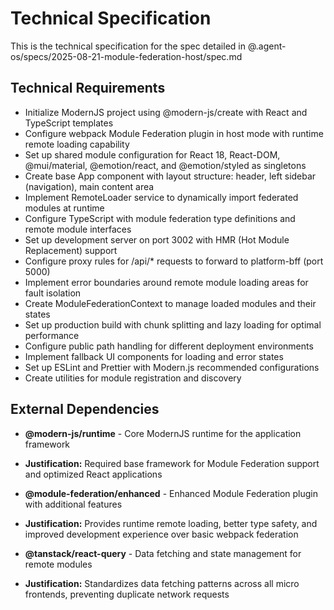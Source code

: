 # Technical Specification

This is the technical specification for the spec detailed in @.agent-os/specs/2025-08-21-module-federation-host/spec.md

## Technical Requirements

- Initialize ModernJS project using @modern-js/create with React and TypeScript templates
- Configure webpack Module Federation plugin in host mode with runtime remote loading capability
- Set up shared module configuration for React 18, React-DOM, @mui/material, @emotion/react, and @emotion/styled as singletons
- Create base App component with layout structure: header, left sidebar (navigation), main content area
- Implement RemoteLoader service to dynamically import federated modules at runtime
- Configure TypeScript with module federation type definitions and remote module interfaces
- Set up development server on port 3002 with HMR (Hot Module Replacement) support
- Configure proxy rules for /api/* requests to forward to platform-bff (port 5000)
- Implement error boundaries around remote module loading areas for fault isolation
- Create ModuleFederationContext to manage loaded modules and their states
- Set up production build with chunk splitting and lazy loading for optimal performance
- Configure public path handling for different deployment environments
- Implement fallback UI components for loading and error states
- Set up ESLint and Prettier with Modern.js recommended configurations
- Create utilities for module registration and discovery

## External Dependencies

- **@modern-js/runtime** - Core ModernJS runtime for the application framework
- **Justification:** Required base framework for Module Federation support and optimized React applications

- **@module-federation/enhanced** - Enhanced Module Federation plugin with additional features
- **Justification:** Provides runtime remote loading, better type safety, and improved development experience over basic webpack federation

- **@tanstack/react-query** - Data fetching and state management for remote modules
- **Justification:** Standardizes data fetching patterns across all micro frontends, preventing duplicate network requests
